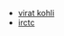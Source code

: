- [virat kohli](../myWebpages/wikipediaViratKohli.html)
- [irctc](../myWebpages/webpageIndianRailways.html)
